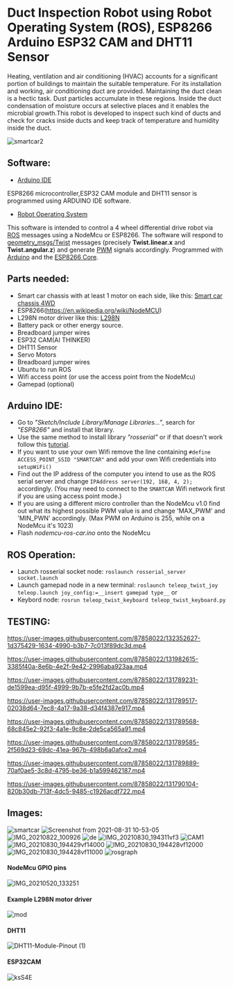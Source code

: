 # Duct Inspection Robot using Robot Operating System (ROS), ESP8266 Arduino ESP32 CAM and DHT11 Sensor

Heating, ventilation and air conditioning (HVAC) accounts for a significant portion of
buildings to maintain the suitable temperature. For its installation and working, air
conditioning duct are provided. Maintaining the duct clean is a hectic task. Dust particles
accumulate in these regions. Inside the duct condensation of moisture occurs at selective places and it enables the microbial
growth.This robot is developed to inspect such kind of ducts and check for cracks inside ducts and keep track of temperature and humidity inside the duct.

![smartcar2](https://user-images.githubusercontent.com/87858022/131360489-9836ce93-6038-4ffa-9947-860940f4435a.jpg)


## Software:
- [Arduino IDE](https://www.arduino.cc/en/Main/Software)

ESP8266 microcontroller,ESP32 CAM module and DHT11 sensor is programmed using ARDUINO IDE software.

- [Robot Operating System](http://www.ros.org/)

This software is intended to control a 4 wheel differential drive robot via [ROS](https://www.ros.org/) messages using a NodeMcu or ESP8266. The software will respond to [geometry_msgs/Twist](https://docs.ros.org/api/geometry_msgs/html/msg/Twist.html) messages (precisely __Twist.linear.x__ and __Twist.angular.z__) and generate [PWM](https://en.wikipedia.org/wiki/Pulse-width_modulation) signals accordingly. Programmed with [Arduino](https://www.arduino.cc/) and the [ESP8266 Core](https://github.com/esp8266/Arduino).

## Parts needed:
- Smart car chassis with at least 1 motor on each side, like this: [Smart car chassis 4WD](https://www.aliexpress.com/item/Smart-car-chassis-4WD-4-wheel-drive-force-the-chronological-magnetic-motor-With-code-disc-tachometer/32622219972.html?spm=a2g0s.9042311.0.0.27424c4djmBIqw)
- ESP8266(https://en.wikipedia.org/wiki/NodeMCU) 
- L298N motor driver like this: [L298N](https://www.aliexpress.com/item/L298N-Module-Dual-H-Bridge-Stepper-Motor-Driver-Board-Modules-for-Arduino-Smart-Car-FZ0407-Free/1761850243.html)
- Battery pack or other energy source. 
- Breadboard jumper wires
- ESP32 CAM(AI THINKER)
- DHT11 Sensor
- Servo Motors
- Breadboard jumper wires
- Ubuntu to run ROS
- Wifi access point (or use the access point from the NodeMcu)
- Gamepad (optional)

## Arduino IDE:
- Go to _"Sketch/Include Library/Manage Libraries..."_, search for _"ESP8266"_ and install that library.
- Use the same method to install library _"rosserial"_ or if that doesn't work follow this [tutorial](https://wiki.ros.org/rosserial_arduino/Tutorials/Arduino%20IDE%20Setup).
- If you want to use your own Wifi remove the line containing `#define ACCESS_POINT_SSID "SMARTCAR"` and add your own Wifi credentials into `setupWiFi()`
- Find out the IP address of the computer you intend to use as the ROS serial server and change `IPAddress server(192, 168, 4, 2);` accordingly. (You may need to connect to the `SMARTCAR` Wifi network first if you are using access point mode.)
- If you are using a different micro controller than the NodeMcu v1.0 find out what its highest possible PWM value is and change 'MAX_PWM' and 'MIN_PWN' accordingly. (Max PWM on Arduino is 255, while on a NodeMcu it's 1023)
- Flash _nodemcu-ros-car.ino_ onto the NodeMcu

## ROS Operation:
- Launch rosserial socket node: `roslaunch rosserial_server socket.launch`
- Launch gamepad node in a new terminal: `roslaunch teleop_twist_joy teleop.launch joy_config:=__insert gamepad type__` or 
- Keybord node: `rosrun teleop_twist_keyboard teleop_twist_keyboard.py`

## TESTING:

https://user-images.githubusercontent.com/87858022/132352627-1d375429-1634-4990-b3b7-7c013f89dc3d.mp4


https://user-images.githubusercontent.com/87858022/131982615-3385f40a-8e6b-4e2f-9e42-2996aba923aa.mp4


https://user-images.githubusercontent.com/87858022/131789231-de1599ea-d95f-4999-9b7b-e5fe2fd2ac0b.mp4


https://user-images.githubusercontent.com/87858022/131789517-02038d64-7ec8-4a17-9a38-d34f4387e917.mp4


https://user-images.githubusercontent.com/87858022/131789568-68c845e2-92f3-4a1e-9c8e-2de5ca565a91.mp4


https://user-images.githubusercontent.com/87858022/131789585-2f569d23-69dc-41ea-967b-498b6a0afce2.mp4


https://user-images.githubusercontent.com/87858022/131789889-70af0ae5-3c8d-4795-be36-b1a599462187.mp4

https://user-images.githubusercontent.com/87858022/131790104-820b30db-713f-4dc5-9485-c1926acdf722.mp4

## Images:


![smartcar](https://user-images.githubusercontent.com/87858022/131361160-416c1d18-9117-4d9a-8bbf-809fe4dfce9d.jpg)
![Screenshot from 2021-08-31 10-53-05](https://user-images.githubusercontent.com/87858022/131449467-cfa9a9df-0639-433b-b83c-c402d11b0630.png)
![IMG_20210822_100926](https://user-images.githubusercontent.com/87858022/131361255-5a7493f6-6e1e-4b64-a757-9dd65f160a8b.jpg)
![de](https://user-images.githubusercontent.com/87858022/131361451-e5684e78-7abf-48df-936b-673fadcf6115.JPG)
![IMG_20210830_194311vf3](https://user-images.githubusercontent.com/87858022/131361590-675bcbff-947c-4ded-9e79-4e61cfb5ef7e.jpeg)
![CAM1](https://user-images.githubusercontent.com/87858022/131361687-282676b5-c28e-456b-b6c0-fe778380dfb2.JPG)
![IMG_20210830_194429vf14000](https://user-images.githubusercontent.com/87858022/131361784-dd21e3fe-a97b-419a-9099-06117f70b674.jpeg)
![IMG_20210830_194428vf12000](https://user-images.githubusercontent.com/87858022/131361875-becf54ee-23a1-4fde-ae90-ab683b16ad39.jpeg)
![IMG_20210830_194428vf11000](https://user-images.githubusercontent.com/87858022/131361941-99e84424-43a3-415a-b2f0-2c1062374ce8.jpeg)
![rosgraph](https://user-images.githubusercontent.com/87858022/132350448-50bb691b-6716-4ecd-bb0b-26674d938b01.png)
#### NodeMcu GPIO pins
![IMG_20210520_133251](https://user-images.githubusercontent.com/87858022/131362147-3b7c9f26-2bd4-4eb0-a63d-5014233a3ff5.JPG)
#### Example L298N motor driver
![mod](https://user-images.githubusercontent.com/87858022/131449612-f58e2409-3165-483e-b834-8c4ae7c3fbf6.JPG)

#### DHT11
![DHT11-Module-Pinout (1)](https://user-images.githubusercontent.com/87858022/131793061-37df9102-493a-4785-8a6e-5b2f46e0e20f.png)

#### ESP32CAM
![ksS4E](https://user-images.githubusercontent.com/87858022/131793266-1ed0e2bd-5f22-49a9-87ab-6f5769e7272d.png)
